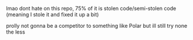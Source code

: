 lmao dont hate on this repo, 75% of it is stolen code/semi-stolen code (meaning I stole it and fixed it up a bit)

prolly not gonna be a competitor to something like Polar but ill still try none the less
